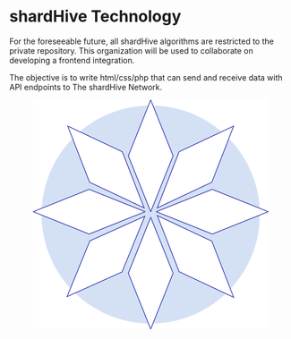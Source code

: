# shardHive Technology


For the foreseeable future, all shardHive algorithms are restricted to the private repository.
This organization will be used to collaborate on developing a frontend integration.

The objective is to write html/css/php that can send and receive data with API endpoints to The shardHive Network.

<p align="center">
  <img src="https://github.com/JBLarson/shardHive/blob/main/shardHive.png"/>
</p>
